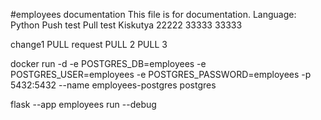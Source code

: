 #employees documentation
This file is for documentation.
Language: Python
Push test
Pull test
Kiskutya
22222
33333
33333

change1 
PULL request
PULL 2
PULL 3

docker run -d -e POSTGRES_DB=employees -e POSTGRES_USER=employees  -e POSTGRES_PASSWORD=employees  -p 5432:5432  --name employees-postgres postgres

flask --app employees run --debug
